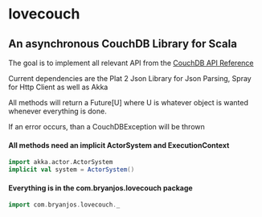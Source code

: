 # lovecouch

## An asynchronous CouchDB Library for Scala


The goal is to implement all relevant API from the [CouchDB API Reference]

Current dependencies are the Plat 2 Json Library for Json Parsing, Spray for Http Client as well as Akka

All methods will return a Future[U] where U is whatever object is wanted whenever everything is done.

If an error occurs, than a CouchDBException will be thrown


#### All methods need an implicit ActorSystem and ExecutionContext


```scala
import akka.actor.ActorSystem
implicit val system = ActorSystem()
```

#### Everything is in the com.bryanjos.lovecouch package
```scala
import com.bryanjos.lovecouch._
```



[CouchDB API Reference]: http://docs.couchdb.org/en/latest/api/reference.html


